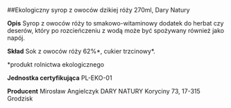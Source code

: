 ##Ekologiczny syrop z owoców dzikiej róży 270ml, Dary Natury

**Opis** Syrop z owoców róży to smakowo-witaminowy dodatek do herbat czy deserów, który po rozcieńczeniu z wodą może być spożywany również jako napój.

**Skład** Sok z owoców róży 62%\*, cukier trzcinowy\*.

\*produkt rolnictwa ekologicznego

**Jednostka certyfikująca** PL-EKO-01

**Producent** Mirosław Angielczyk DARY NATURY
Koryciny 73, 17-315 Grodzisk
